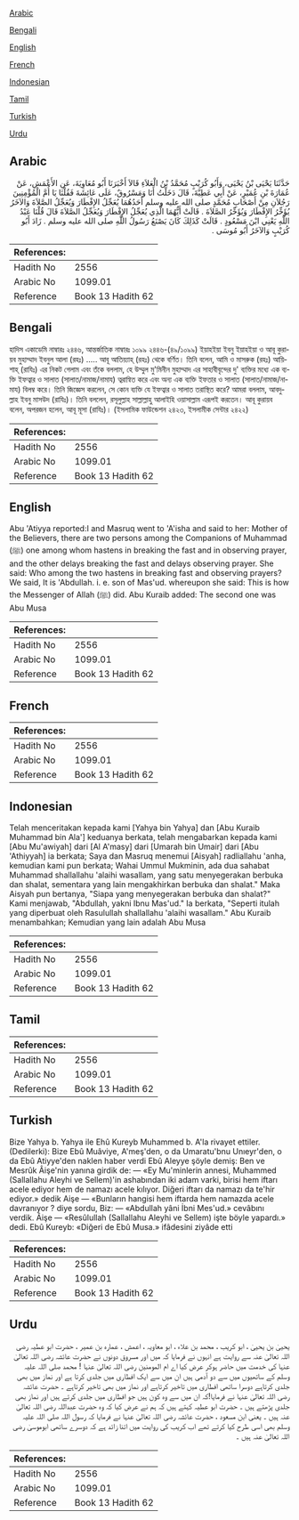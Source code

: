 [Arabic](#arabic)

[Bengali](#bengali)

[English](#english)

[French](#french)

[Indonesian](#indonesian)

[Tamil](#tamil)

[Turkish](#turkish)

[Urdu](#urdu)

## Arabic


<div dir="rtl" lang="ar" style={{fontSize:'larger',backgroundColor:'#f8f9fa',padding:20}}>
حَدَّثَنَا يَحْيَى بْنُ يَحْيَى، وَأَبُو كُرَيْبٍ مُحَمَّدُ بْنُ الْعَلاَءِ قَالاَ أَخْبَرَنَا أَبُو مُعَاوِيَةَ، عَنِ الأَعْمَشِ، عَنْ عُمَارَةَ بْنِ عُمَيْرٍ، عَنْ أَبِي عَطِيَّةَ، قَالَ دَخَلْتُ أَنَا وَمَسْرُوقٌ، عَلَى عَائِشَةَ فَقُلْنَا يَا أُمَّ الْمُؤْمِنِينَ رَجُلاَنِ مِنْ أَصْحَابِ مُحَمَّدٍ صلى الله عليه وسلم أَحَدُهُمَا يُعَجِّلُ الإِفْطَارَ وَيُعَجِّلُ الصَّلاَةَ وَالآخَرُ يُؤَخِّرُ الإِفْطَارَ وَيُؤَخِّرُ الصَّلاَةَ ‏.‏ قَالَتْ أَيُّهُمَا الَّذِي يُعَجِّلُ الإِفْطَارَ وَيُعَجِّلُ الصَّلاَةَ قَالَ قُلْنَا عَبْدُ اللَّهِ يَعْنِي ابْنَ مَسْعُودٍ ‏.‏ قَالَتْ كَذَلِكَ كَانَ يَصْنَعُ رَسُولُ اللَّهِ صلى الله عليه وسلم ‏.‏ زَادَ أَبُو كُرَيْبٍ وَالآخَرُ أَبُو مُوسَى ‏.‏
</div>
<div style={{backgroundColor:'#f8f9fa',padding:20, marginBottom: 10}}><table> <thead> <tr> <th>References:</th> <th></th> </tr> </thead> <tbody><tr><td>Hadith No</td><td>2556</td></tr><tr><td>Arabic No</td><td>1099.01</td></tr><tr><td>Reference</td><td>Book 13 Hadith 62</td></tr></tbody></table></div>

## Bengali


<div dir="ltr" lang="bn" style={{fontSize:'larger',backgroundColor:'#f8f9fa',padding:20}}>
হাদিস একাডেমি নাম্বারঃ ২৪৪৬, আন্তর্জাতিক নাম্বারঃ ১০৯৯ ২৪৪৬-(৪৯/১০৯৯) ইয়াহইয়া ইবনু ইয়াহইয়া ও আবূ কুরায়ব মুহাম্মাদ ইবনুল আলা (রহঃ) ..... আবূ আতিয়্যাহ্ (রহঃ) থেকে বর্ণিত। তিনি বলেন, আমি ও মাসরুক (রহঃ) আয়িশাহ্ (রাযিঃ) এর নিকট গেলাম এবং তঁকে বললাম, হে উম্মুল মু'মিনীন মুহাম্মাদ এর সাহাবীবৃন্দের দু' ব্যক্তির মধ্যে এক ব্যক্তি ইফত্বার ও সালাত (সালাত/নামাজ/নামায) ত্বরান্বিত করে এবং অন্য এক ব্যক্তি ইফতার ও সালাত (সালাত/নামাজ/নামায) বিলম্ব করে। তিনি জিজ্ঞেস করলেন, সে কোন ব্যক্তি যে ইফত্বার ও সালাত তরাস্থিত করে? আমরা বললাম, আবদুল্লাহ ইবনু মাসউদ (রাযিঃ)। তিনি বললেন, রসূলুল্লাহ সাল্লাল্লাহু আলাইহি ওয়াসাল্লাম এরূপই করতেন। আবূ কুরায়ব বলেন, অপরজন হলেন, আবূ মূসা (রাযিঃ)। (ইসলামিক ফাউন্ডেশন ২৪২৩, ইসলামীক সেন্টার ২৪২২)
</div>
<div style={{backgroundColor:'#f8f9fa',padding:20, marginBottom: 10}}><table> <thead> <tr> <th>References:</th> <th></th> </tr> </thead> <tbody><tr><td>Hadith No</td><td>2556</td></tr><tr><td>Arabic No</td><td>1099.01</td></tr><tr><td>Reference</td><td>Book 13 Hadith 62</td></tr></tbody></table></div>

## English


<div dir="ltr" lang="en" style={{fontSize:'larger',backgroundColor:'#f8f9fa',padding:20}}>
Abu 'Atiyya reported:I and Masruq went to 'A'isha and said to her: Mother of the Believers, there are two persons among the Companions of Muhammad (ﷺ) one among whom hastens in breaking the fast and in observing prayer, and the other delays breaking the fast and delays observing prayer. She said: Who among the two hastens in breaking fast and observing prayers? We said, It is 'Abdullah. i. e. son of Mas'ud. whereupon she said: This is how the Messenger of Allah (ﷺ) did. Abu Kuraib added: The second one was Abu Musa
</div>
<div style={{backgroundColor:'#f8f9fa',padding:20, marginBottom: 10}}><table> <thead> <tr> <th>References:</th> <th></th> </tr> </thead> <tbody><tr><td>Hadith No</td><td>2556</td></tr><tr><td>Arabic No</td><td>1099.01</td></tr><tr><td>Reference</td><td>Book 13 Hadith 62</td></tr></tbody></table></div>

## French


<div dir="ltr" lang="fr" style={{fontSize:'larger',backgroundColor:'#f8f9fa',padding:20}}>

</div>
<div style={{backgroundColor:'#f8f9fa',padding:20, marginBottom: 10}}><table> <thead> <tr> <th>References:</th> <th></th> </tr> </thead> <tbody><tr><td>Hadith No</td><td>2556</td></tr><tr><td>Arabic No</td><td>1099.01</td></tr><tr><td>Reference</td><td>Book 13 Hadith 62</td></tr></tbody></table></div>

## Indonesian


<div dir="ltr" lang="id" style={{fontSize:'larger',backgroundColor:'#f8f9fa',padding:20}}>
Telah menceritakan kepada kami [Yahya bin Yahya] dan [Abu Kuraib Muhammad bin Ala'] keduanya berkata, telah mengabarkan kepada kami [Abu Mu'awiyah] dari [Al A'masy] dari [Umarah bin Umair] dari [Abu 'Athiyyah] ia berkata; Saya dan Masruq menemui [Aisyah] radliallahu 'anha, kemudian kami pun berkata; Wahai Ummul Mukminin, ada dua sahabat Muhammad shallallahu 'alaihi wasallam, yang satu menyegerakan berbuka dan shalat, sementara yang lain mengakhirkan berbuka dan shalat." Maka Aisyah pun bertanya, "Siapa yang menyegerakan berbuka dan shalat?" Kami menjawab, "Abdullah, yakni Ibnu Mas'ud." Ia berkata, "Seperti itulah yang diperbuat oleh Rasulullah shallallahu 'alaihi wasallam." Abu Kuraib menambahkan; Kemudian yang lain adalah Abu Musa
</div>
<div style={{backgroundColor:'#f8f9fa',padding:20, marginBottom: 10}}><table> <thead> <tr> <th>References:</th> <th></th> </tr> </thead> <tbody><tr><td>Hadith No</td><td>2556</td></tr><tr><td>Arabic No</td><td>1099.01</td></tr><tr><td>Reference</td><td>Book 13 Hadith 62</td></tr></tbody></table></div>

## Tamil


<div dir="ltr" lang="ta" style={{fontSize:'larger',backgroundColor:'#f8f9fa',padding:20}}>

</div>
<div style={{backgroundColor:'#f8f9fa',padding:20, marginBottom: 10}}><table> <thead> <tr> <th>References:</th> <th></th> </tr> </thead> <tbody><tr><td>Hadith No</td><td>2556</td></tr><tr><td>Arabic No</td><td>1099.01</td></tr><tr><td>Reference</td><td>Book 13 Hadith 62</td></tr></tbody></table></div>

## Turkish


<div dir="ltr" lang="tr" style={{fontSize:'larger',backgroundColor:'#f8f9fa',padding:20}}>
Bize Yahya b. Yahya ile Ehû Kureyb Muhammed b. A'la rivayet ettiler. (Dedilerki): Bize Ebû Muâviye, A'meş'den, o da Umaratu'bnu Unıeyr'den, o da Ebû Atiyye'den naklen haber verdi Ebû Aleyye şöyle demiş: Ben ve Mesrûk Âişe'nin yanına girdik de: — «Ey Mu'minlerin annesi, Muhammed (Sallallahu Aleyhi ve Sellem)'in ashabından iki adam varki, birisi hem iftarı acele ediyor hem de namazı acele kılıyor. Diğeri iftarı da namazı da te'hir ediyor.» dedik Aişe — «Bunların hangisi hem iftarda hem namazda acele davranıyor ? diye sordu, Biz: — «Abdullah yâni İbni Mes'ud.» cevâbını verdik. Âişe — «Resûlullah (Sallallahu Aleyhi ve Sellem) işte böyle yapardı.» dedi. Ebû Kureyb: «Diğeri de Ebû Musa.» ifâdesini ziyâde etti
</div>
<div style={{backgroundColor:'#f8f9fa',padding:20, marginBottom: 10}}><table> <thead> <tr> <th>References:</th> <th></th> </tr> </thead> <tbody><tr><td>Hadith No</td><td>2556</td></tr><tr><td>Arabic No</td><td>1099.01</td></tr><tr><td>Reference</td><td>Book 13 Hadith 62</td></tr></tbody></table></div>

## Urdu


<div dir="rtl" lang="ur" style={{fontSize:'larger',backgroundColor:'#f8f9fa',padding:20}}>
یحییٰ بن یحییٰ ، ابو کریب ، محمد بن علاء ، ابو معاویہ ، اعمش ، عمارہ بن عمیر ، حضرت ابو عطیہ رضی اللہ تعالیٰ عنہ سے روایت ہے انہوں نے فرمایا کہ میں اور مسروق دونوں نے حضرت عائشہ رضی اللہ تعالیٰ عنہا کی خدمت میں حاضر ہوکر عرض کیا اے ام المومنین رضی اللہ تعالیٰ عنہا ! محمد صلی اللہ علیہ وسلم کے ساتھیوں میں سے دو آدمی ہیں ان میں سے ایک افطاری میں جلدی کرتا ہے اور نماز میں بھی جلدی کرتاہے دوسرا ساتھی افطاری میں تاخیر کرتاہے اور نماز میں بھی تاخیر کرتاہے ۔ حضرت عائشہ رضی اللہ تعالیٰ عنہا نے فرمایا!کہ ان میں سے وہ کون ہیں جو افطاری میں جلدی کرتے ہیں اور نماز بھی جلدی پڑھتے ہیں ۔ حضرت ابو عطیہ کہتے ہیں کہ ہم نے عرض کیا کہ وہ حضرت عبداللہ رضی اللہ تعالیٰ عنہ ہیں ۔ یعنی ابن مسعود ، حضرت عائشہ رضی اللہ تعالیٰ عنہا نے فرمایا کہ رسول اللہ صلی اللہ علیہ وسلم بھی اسی طرح کیا کرتے تھے اب کریب کی روایت میں اتنا زائد ہے کہ دوسرے ساتھی ابوموسیٰ رضی اللہ تعالیٰ عنہ ہیں ۔
</div>
<div style={{backgroundColor:'#f8f9fa',padding:20, marginBottom: 10}}><table> <thead> <tr> <th>References:</th> <th></th> </tr> </thead> <tbody><tr><td>Hadith No</td><td>2556</td></tr><tr><td>Arabic No</td><td>1099.01</td></tr><tr><td>Reference</td><td>Book 13 Hadith 62</td></tr></tbody></table></div>